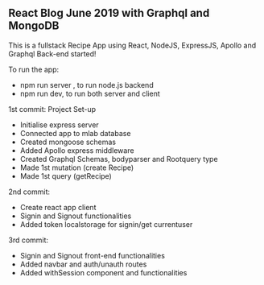## React Blog June 2019 with Graphql and MongoDB

This is a fullstack Recipe App using React, NodeJS, ExpressJS, Apollo and Graphql
Back-end started!

To run the app:

- npm run server , to run node.js backend
- npm run dev, to run both server and client

1st commit: Project Set-up

- Initialise express server
- Connected app to mlab database
- Created mongoose schemas
- Added Apollo express middleware
- Created Graphql Schemas, bodyparser and Rootquery type
- Made 1st mutation (create Recipe)
- Made 1st query (getRecipe)

2nd commit:

- Create react app client
- Signin and Signout functionalities
- Added token localstorage for signin/get currentuser

3rd commit:

- Signin and Signout front-end functionalities
- Added navbar and auth/unauth routes
- Added withSession component and functionalities
